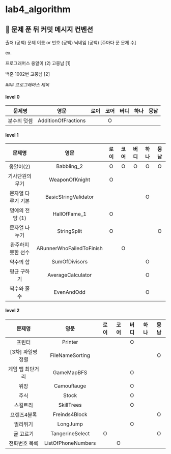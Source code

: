 # lab4_algorithm

## 👊 문제 푼 뒤 커밋 메시지 컨벤션

출처 (공백) 문제 이름 or 번호 (공백) 닉네임 (공백) [주마다 푼 문제 수]

ex.

프로그래머스 옹알이 (2) 고뭉남 [1]

백준 1002번 고뭉남 [2]

_### 프로그래머스 제목_

#### level 0

|  문제명   |         영문          | 로이 | 코어 | 버디 | 하나 | 뭉남 | 
|:------:|:-------------------:|:--:|:--:|:--:|:--:|:--:|
| 분수의 덧셈 | AdditionOfFractions |    | O  |    |    |    |

#### level 1

|    문제명     |            영문            | 로이 | 코어 | 버디 | 하나 | 뭉남 | 
|:----------:|:------------------------:|:--:|:--:|:--:|:--:|:--:|
|   옹알이(2)   |        Babbling_2        | O  | O  | O  | O  | O  |
|  기사단원의 무기  |      WeaponOfKnight      | O  |    |    |    |    |
| 문자열 다루기 기본 |   BasicStringValidator   |    |    |    | O  |    |
| 명예의 전당 (1) |       HallOfFame_1       | O  |    |    |    |    |
|  문자열 나누기   |       StringSplit        | O  |    |    |    | O  |
| 완주하지 못한 선수 | ARunnerWhoFailedToFinish |    | O  |    |    |    |
|   약수의 합    |      SumOfDivisors       |    |    |    | O  |    |
|   평균 구하기   |    AverageCalculator     |    |    |    | O  |    |
|   짝수와 홀수   |        EvenAndOdd        |    |    |    | O  |    |

#### level 2

|     문제명     |         영문         | 로이 | 코어 | 버디 | 하나 | 뭉남 | 
|:-----------:|:------------------:|:--:|:--:|:--:|:--:|:--:|
|     프린터     |      Printer       |    |    | O  |    |    |
| [3차] 파일명 정렬 |  FileNameSorting   |    |    |    |    | O  |
|  게임 맵 최단거리  |     GameMapBFS     |    |    | O  |    |    |
|     위장      |    Camouflauge     |    |    | O  |    |    |
|     주식      |       Stock        |    |    | O  |    |    |
|    스킬트리     |     SkillTrees     |    |    | O  |    |    |
|   프렌즈4블록    |   Freinds4Block    |    |    |    |    | O  |
|    멀리뛰기     |      LongJump      |    |    | O  |    |    |
|    귤 고르기    |  TangerineSelect   | O  |    |    |    | O  |
|   전화번호 목록   | ListOfPhoneNumbers |    | O  |    |    |    |

  
